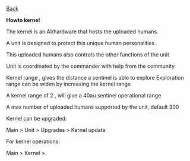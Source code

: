[Back](https://greengolem.github.io/StructuraHowtos)

**Howto kernel**


The kernel is an AI/hardware that hosts the uploaded humans.

A unit is designed to protect this unique human personalities

This uploaded humans also controls the other functions of the unit

Unit is coordinated by the commander with help from the community

Kernel range , gives the distance a sentinel is able to explore
Exploration range can be widen by increasing the kernel range

A kernel range of 2 , will give a 40au sentinel operational range

A max number of uploaded humans supported by the unit, default 300

Kernel can be upgraded:

Main > Unit > Upgrades > Kernel update

For kernel operations:

Main > Kernel >